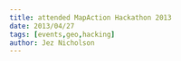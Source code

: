 ```yaml
---
title: attended MapAction Hackathon 2013
date: 2013/04/27
tags: [events,geo,hacking]
author: Jez Nicholson
---
```

